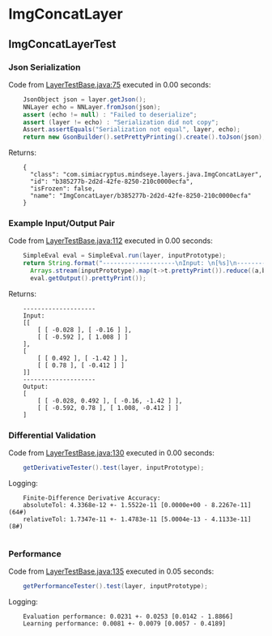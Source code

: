 # ImgConcatLayer
## ImgConcatLayerTest
### Json Serialization
Code from [LayerTestBase.java:75](../../../../../../../../MindsEye/src/test/java/com/simiacryptus/mindseye/layers/LayerTestBase.java#L75) executed in 0.00 seconds: 
```java
    JsonObject json = layer.getJson();
    NNLayer echo = NNLayer.fromJson(json);
    assert (echo != null) : "Failed to deserialize";
    assert (layer != echo) : "Serialization did not copy";
    Assert.assertEquals("Serialization not equal", layer, echo);
    return new GsonBuilder().setPrettyPrinting().create().toJson(json);
```

Returns: 

```
    {
      "class": "com.simiacryptus.mindseye.layers.java.ImgConcatLayer",
      "id": "b385277b-2d2d-42fe-8250-210c0000ecfa",
      "isFrozen": false,
      "name": "ImgConcatLayer/b385277b-2d2d-42fe-8250-210c0000ecfa"
    }
```



### Example Input/Output Pair
Code from [LayerTestBase.java:112](../../../../../../../../MindsEye/src/test/java/com/simiacryptus/mindseye/layers/LayerTestBase.java#L112) executed in 0.00 seconds: 
```java
    SimpleEval eval = SimpleEval.run(layer, inputPrototype);
    return String.format("--------------------\nInput: \n[%s]\n--------------------\nOutput: \n%s",
      Arrays.stream(inputPrototype).map(t->t.prettyPrint()).reduce((a,b)->a+",\n"+b).get(),
      eval.getOutput().prettyPrint());
```

Returns: 

```
    --------------------
    Input: 
    [[
    	[ [ -0.028 ], [ -0.16 ] ],
    	[ [ -0.592 ], [ 1.008 ] ]
    ],
    [
    	[ [ 0.492 ], [ -1.42 ] ],
    	[ [ 0.78 ], [ -0.412 ] ]
    ]]
    --------------------
    Output: 
    [
    	[ [ -0.028, 0.492 ], [ -0.16, -1.42 ] ],
    	[ [ -0.592, 0.78 ], [ 1.008, -0.412 ] ]
    ]
```



### Differential Validation
Code from [LayerTestBase.java:130](../../../../../../../../MindsEye/src/test/java/com/simiacryptus/mindseye/layers/LayerTestBase.java#L130) executed in 0.00 seconds: 
```java
    getDerivativeTester().test(layer, inputPrototype);
```
Logging: 
```
    Finite-Difference Derivative Accuracy:
    absoluteTol: 4.3368e-12 +- 1.5522e-11 [0.0000e+00 - 8.2267e-11] (64#)
    relativeTol: 1.7347e-11 +- 1.4783e-11 [5.0004e-13 - 4.1133e-11] (8#)
    
```

### Performance
Code from [LayerTestBase.java:135](../../../../../../../../MindsEye/src/test/java/com/simiacryptus/mindseye/layers/LayerTestBase.java#L135) executed in 0.05 seconds: 
```java
    getPerformanceTester().test(layer, inputPrototype);
```
Logging: 
```
    Evaluation performance: 0.0231 +- 0.0253 [0.0142 - 1.8866]
    Learning performance: 0.0081 +- 0.0079 [0.0057 - 0.4189]
    
```

